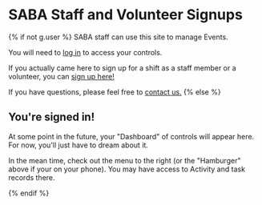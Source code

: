# SABA Staff and Volunteer Signups

{% if not g.user %}
SABA staff can use this site to manage Events.

You will need to [log in]({{url_for('login.login')}}) to access your controls.

If you actually came here to sign up for a shift as a staff member or a volunteer, you can 
[sign up here!](http://signup.{{config.SERVER_NAME}})

If you have questions, please feel free to [contact us.]({{url_for('www.contact')}})
{% else %}
## You're signed in!

At some point in the future, your "Dashboard" of controls will appear here. For now, you'll just have to dream about it.

In the mean time, check out the menu to the right (or the "Hamburger" above if your on your phone). You may have access
to Activity and task records there.

{% endif %}